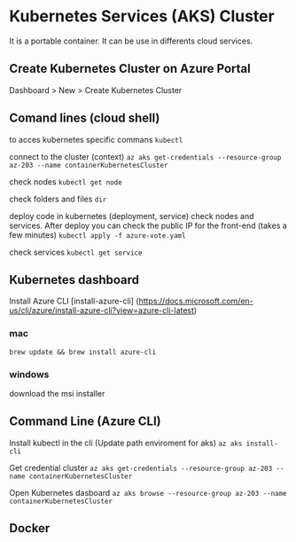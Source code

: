 # Kubernetes Services (AKS) Cluster
  It is a portable container.
  It can be use in differents cloud services.

## Create Kubernetes Cluster on Azure Portal
  Dashboard > New > Create Kubernetes Cluster

## Comand lines (cloud shell)
  to acces kubernetes specific commans
  `kubectl`

  connect to the cluster (context)
  `az aks get-credentials --resource-group az-203 --name containerKubernetesCluster`
  
  check nodes
  `kubectl get node`

  check folders and files
  `dir`

  deploy code in kubernetes (deployment, service) check nodes and services.
  After deploy you can check the public IP for the front-end (takes a few minutes)
  `kubectl apply -f azure-vote.yaml`

  check services
  `kubectl get service`

## Kubernetes dashboard
  Install Azure CLI
  [install-azure-cli] (https://docs.microsoft.com/en-us/cli/azure/install-azure-cli?view=azure-cli-latest)

  ### mac
  `brew update && brew install azure-cli`

  ### windows
  download the msi installer

## Command Line (Azure CLI)

  Install kubectl in the cli
  (Update path enviroment for aks)
  `az aks install-cli`

  Get credential cluster
  `az aks get-credentials --resource-group az-203 --name containerKubernetesCluster`

  Open Kubernetes dasboard
  `az aks browse --resource-group az-203 --name containerKubernetesCluster`

## Docker

  



